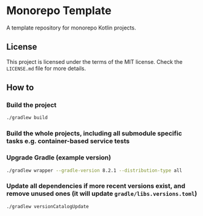 # Monorepo Template

A template repository for monorepo Kotlin projects.

## License

This project is licensed under the terms of the MIT license. Check the `LICENSE.md` file for more details.

## How to

### Build the project

```bash
./gradlew build

```

### Build the whole projects, including all submodule specific tasks e.g. container-based service tests

### Upgrade Gradle (example version)

```bash
./gradlew wrapper --gradle-version 8.2.1 --distribution-type all

```

### Update all dependencies if more recent versions exist, and remove unused ones (it will update `gradle/libs.versions.toml`)

```bash
./gradlew versionCatalogUpdate

```